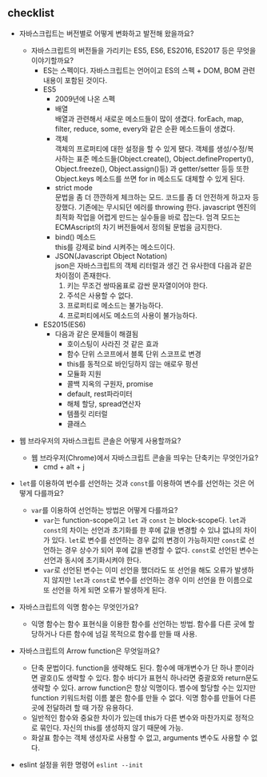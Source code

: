 ## checklist

* 자바스크립트는 버전별로 어떻게 변화하고 발전해 왔을까요?
    * 자바스크립트의 버전들을 가리키는 ES5, ES6, ES2016, ES2017 등은 무엇을 이야기할까요?
        * ES는 스펙이다. 자바스크립트는 언어이고 ES의 스펙 + DOM, BOM 관련 내용이 포함된 것이다.
        * ES5
            * 2009년에 나온 스펙
            * 배열  
            배열과 관련해서 새로운 메소드들이 많이 생겼다. forEach, map, filter, reduce, some, every와 같은 순환 메소드들이 생겼다.
            * 객체  
            객체의 프로퍼티에 대한 설정을 할 수 있게 됐다. 객체를 생성/수정/복사하는 표준 메소드들(Object.create(), Object.defineProperty(), Object.freeze(), Object.assign()등) 과 getter/setter 등등 또한 Object.keys 메소드를 쓰면 for in 메소드도 대체할 수 있게 된다.
            * strict mode  
            문법을 좀 더 깐깐하게 체크하는 모드. 코드를 좀 더 안전하게 하고자 등장했다. 기존에는 무시되던 에러를 throwing 한다. javascript 엔진의 최적화 작업을 어렵게 만드는 실수들을 바로 잡는다. 엄격 모드는 ECMAscript의 차기 버전들에서 정의될 문법을 금지한다.
            * bind() 메소드  
            this를 강제로 bind 시켜주는 메소드이다.
            * JSON(Javascript Object Notation)  
            json은 자바스크립트의 객체 리터럴과 생긴 건 유사한데 다음과 같은 차이점이 존재한다.  
                1. 키는 무조건 쌍따옴표로 감싼 문자열이어야 한다.
                1. 주석은 사용할 수 없다.
                1. 프로퍼티로 메소드는 불가능하다.
                1. 프로퍼티에서도 메소드의 사용이 불가능하다.
        * ES2015(ES6)
            * 다음과 같은 문제들이 해결됨
                * 호이스팅이 사라진 것 같은 효과
                * 함수 단위 스코프에서 블록 단위 스코프로 변경
                * this를 동적으로 바인딩하지 않는 애로우 펑션
                * 모듈화 지원
                * 콜백 지옥의 구원자, promise
                * default, rest파라미터
                * 해체 할당, spread연산자
                * 템플릿 리터럴
                * 클래스
* 웹 브라우저의 자바스크립트 콘솔은 어떻게 사용할까요?
    * 웹 브라우저(Chrome)에서 자바스크립트 콘솔을 띄우는 단축키는 무엇인가요?
        * cmd + alt + j
* `let`를 이용하여 번수를 선언하는 것과 `const`를 이용하여 변수를 선언하는 것은 어떻게 다를까요?
    * `var`를 이용하여 선언하는 방법은 어떻게 다를까요?
        * `var`는 function-scope이고 `let` 과 `const` 는 block-scope다. `let`과 `const`의 차이는 선언과 초기화를 한 후에 값을 변경할 수 있냐 없냐의 차이가 있다. `let`로 변수를 선언하는 경우 값의 변경이 가능하지만 `const`로 선언하는 경우 상수가 되어 후에 값을 변경할 수 없다. `const`로 선언된 변수는 선언과 동시에 초기화시켜야 한다.  
        * `var`로 선언된 변수는 이미 선언을 했더라도 또 선언을 해도 오류가 발생하지 않지만 `let`과 `const`로 변수를 선언하는 경우 이미 선언을 한 이름으로 또 선언을 하게 되면 오류가 발생하게 된다.
* 자바스크립트의 익명 함수는 무엇인가요?
    * 익명 함수는 함수 표현식을 이용한 함수를 선언하는 방법. 함수를 다른 곳에 할당하거나 다른 함수에 넘길 목적으로 함수를 만들 때 사용.
* 자바스크립트의 Arrow function은 무엇일까요?
    * 단축 문법이다. function을 생략해도 된다. 함수에 매개변수가 단 하나 뿐이라면 괄호()도 생략할 수 있다. 함수 바디가 표현식 하나라면 중괄호와 return문도 생략할 수 있다. arrow function은 항상 익명이다. 볌수에 할당할 수는 있지만 function 키워드처럼 이름 붙은 함수를 만들 수 없다. 익명 함수를 만들어 다른 곳에 전달하려 할 때 가장 유용하다.
    * 일반적인 함수와 중요한 차이가 있는데 this가 다른 변수와 마찬가지로 정적으로 묶인다. 자신의 this를 생성하지 않기 때문에 가능.
    * 화살표 함수는 객체 생성자로 사용할 수 없고, arguments 변수도 사용할 수 없다.


* eslint 설정을 위한 명령어 `eslint --init`